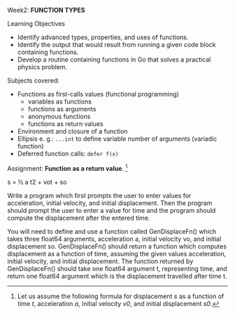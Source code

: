Week2: **FUNCTION TYPES**

Learning Objectives
- Identify advanced types, properties, and uses of functions.
- Identify the output that would result from running a given code block containing functions.
- Develop a routine containing functions in Go that solves a practical physics problem.

Subjects covered: 
- Functions as first-calls values (functional programming)
  - variables as functions
  - functions as arguments
  - anonymous functions
  - functions as return values
- Environment and closure of a function
- Ellipsis e. g.: ```...int``` to define variable number of arguments (variadic function)
- Deferred function calls: `defer f(x)`

Assignment: **Function as a return value**. [^1]

[^1]: Let us assume the following formula for displacement *s* as a function of time *t*, acceleration *a*, initial velocity *v0*,
and initial displacement *s0*.

s = ½ a t2 + vot + so

Write a program which first prompts the user
to enter values for acceleration, initial velocity, and initial displacement.
Then the program should prompt the user to enter a value for time and the
program should compute the displacement after the entered time.

You will need to define and use a function
called GenDisplaceFn() which takes three float64
arguments, acceleration a, initial velocity vo, and initial
displacement so. GenDisplaceFn()
should return a function which computes displacement as a function of time,
assuming the given values acceleration, initial velocity, and initial
displacement. The function returned by GenDisplaceFn() should take one float64 argument t, representing time, and return one
float64 argument which is the displacement travelled after time t.

